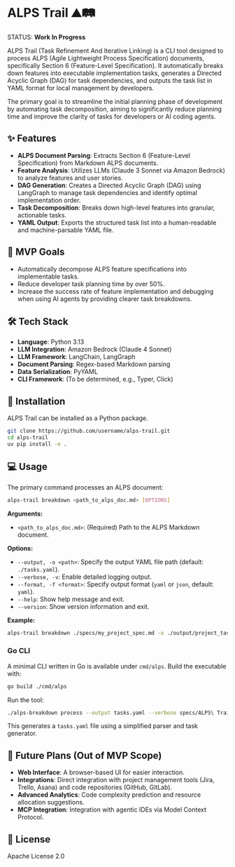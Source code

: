 # ALPS Trail ⛰️🛤️

STATUS: **Work In Progress**

ALPS Trail (Task Refinement And Iterative Linking) is a CLI tool designed to process ALPS (Agile Lightweight Process Specification) documents, specifically Section 6 (Feature-Level Specification). It automatically breaks down features into executable implementation tasks, generates a Directed Acyclic Graph (DAG) for task dependencies, and outputs the task list in YAML format for local management by developers.

The primary goal is to streamline the initial planning phase of development by automating task decomposition, aiming to significantly reduce planning time and improve the clarity of tasks for developers or AI coding agents.

## ✨ Features

-   **ALPS Document Parsing**: Extracts Section 6 (Feature-Level Specification) from Markdown ALPS documents.
-   **Feature Analysis**: Utilizes LLMs (Claude 3 Sonnet via Amazon Bedrock) to analyze features and user stories.
-   **DAG Generation**: Creates a Directed Acyclic Graph (DAG) using LangGraph to manage task dependencies and identify optimal implementation order.
-   **Task Decomposition**: Breaks down high-level features into granular, actionable tasks.
-   **YAML Output**: Exports the structured task list into a human-readable and machine-parsable YAML file.

## 🎯 MVP Goals

-   Automatically decompose ALPS feature specifications into implementable tasks.
-   Reduce developer task planning time by over 50%.
-   Increase the success rate of feature implementation and debugging when using AI agents by providing clearer task breakdowns.

## 🛠️ Tech Stack

-   **Language**: Python 3.13
-   **LLM Integration**: Amazon Bedrock (Claude 4 Sonnet)
-   **LLM Framework**: LangChain, LangGraph
-   **Document Parsing**: Regex-based Markdown parsing
-   **Data Serialization**: PyYAML
-   **CLI Framework**: (To be determined, e.g., Typer, Click)

## 🚀 Installation

ALPS Trail can be installed as a Python package.

```bash
git clone https://github.com/username/alps-trail.git
cd alps-trail
uv pip install -e .
```

## 💻 Usage

The primary command processes an ALPS document:

```bash
alps-trail breakdown <path_to_alps_doc.md> [OPTIONS]
```

**Arguments:**

-   `<path_to_alps_doc.md>`: (Required) Path to the ALPS Markdown document.

**Options:**

-   `--output, -o <path>`: Specify the output YAML file path (default: `./tasks.yaml`).
-   `--verbose, -v`: Enable detailed logging output.
-   `--format, -f <format>`: Specify output format (`yaml` or `json`, default: `yaml`).
-   `--help`: Show help message and exit.
-   `--version`: Show version information and exit.

**Example:**

```bash
alps-trail breakdown ./specs/my_project_spec.md -o ./output/project_tasks.yaml -v
```

### Go CLI

A minimal CLI written in Go is available under `cmd/alps`. Build the executable
with:

```bash
go build ./cmd/alps
```

Run the tool:

```bash
./alps-breakdown process --output tasks.yaml --verbose specs/ALPS\ Trail\ SPEC.md
```

This generates a `tasks.yaml` file using a simplified parser and task
generator.

## 🌱 Future Plans (Out of MVP Scope)

-   **Web Interface**: A browser-based UI for easier interaction.
-   **Integrations**: Direct integration with project management tools (Jira, Trello, Asana) and code repositories (GitHub, GitLab).
-   **Advanced Analytics**: Code complexity prediction and resource allocation suggestions.
-   **MCP Integration**: Integration with agentic IDEs via Model Context Protocol.

## 📜 License

Apache License 2.0
